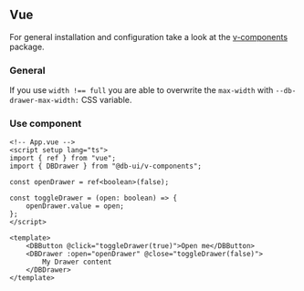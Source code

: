 ## Vue

For general installation and configuration take a look at the [v-components](https://www.npmjs.com/package/@db-ui/v-components) package.

### General

If you use `width !== full` you are able to overwrite the `max-width` with `--db-drawer-max-width:` CSS variable.

### Use component

```vue App.vue
<!-- App.vue -->
<script setup lang="ts">
import { ref } from "vue";
import { DBDrawer } from "@db-ui/v-components";

const openDrawer = ref<boolean>(false);

const toggleDrawer = (open: boolean) => {
	openDrawer.value = open;
};
</script>

<template>
	<DBButton @click="toggleDrawer(true)">Open me</DBButton>
	<DBDrawer :open="openDrawer" @close="toggleDrawer(false)">
		My Drawer content
	</DBDrawer>
</template>
```
